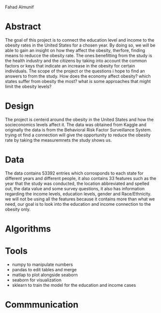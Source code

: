 Fahad Almunif
# Abstract
The goal of this project is to connect the education level and income to the obesity rates in the United States for a chosen year.
By doing so, we will be able to gain an insight on how they affect the obesity, therfore, finding means to reducce the obesity rate.
The ones benefitting from the study is the health industry and the citizens by taking into account the common factors or keys that 
indicate an increase in the obesity for certain individuals.
The scope of the project or the questions i hope to find an answers to from the study. 
How does the economy affect obesity?
which states suffer from obesity the most?
what is some approaches that might limit the obesity levels?
# Design
The project is centerd around the obesity in the United States and how the socieconomics levels affect it. 
The data was obtained from Kaggle and originally the data is from the Behavioral Risk Factor Surveillance System.
trying ot find a connection will give the opportunity to reduce the obesity rate by taking the measuremnets the study shows us.
# Data
The data contains 53392 entries which corrosponds to each state for different years and different people, it also contains 33 features
such as the year that the study was conducted, the location abbreviated and spelled out, the data value and some survey questions, it also has
information regarding the income levels, education levels, gender and Race/Ethnicity. we will not be using all the features because 
it contains more than what we need, our goal is to look into the education and income connection to the obesity only.
# Algorithms
# Tools
- numpy to manipulate numbers
- pandas to edit tables and merge
- matlap to plot alongside seaborn
- seaborn for visualization
- sklearn to train the model for the education and income cases
# Commmunication

